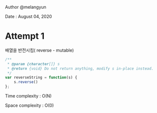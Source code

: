 Author @melangyun

Date : August 04, 2020

# Attempt 1

배열을 반전시킴( reverse - mutable)
```js
/**
 * @param {character[]} s
 * @return {void} Do not return anything, modify s in-place instead.
 */
var reverseString = function(s) {
    s.reverse()
};
```

Time complexity : O(N)

Space complexity : O(0)